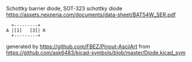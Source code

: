 Schottky barrier diode, SOT-323
schottky diode
https://assets.nexperia.com/documents/data-sheet/BAT54W_SER.pdf


	  +---------+
	A |[1]   [3]| K
	  +---------+


generated by https://github.com/FBEZ/Pinout-AsciiArt from https://github.com/ask6483/kicad-symbols/blob/master/Diode.kicad_sym